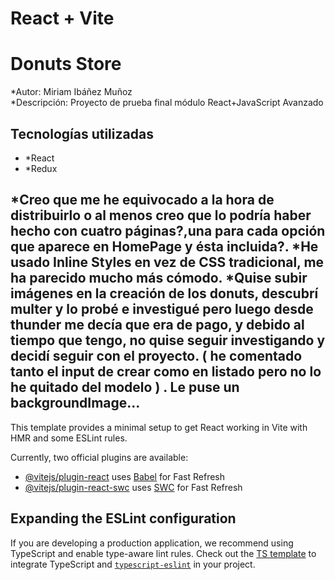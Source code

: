 # React + Vite
# Donuts Store 

*Autor: Miriam Ibáñez Muñoz  
*Descripción: Proyecto de prueba final módulo React+JavaScript Avanzado

## Tecnologías utilizadas 
- *React
- *Redux



*Creo que me he equivocado a la hora de distribuirlo o al menos creo que lo podría haber hecho con cuatro páginas?,una para cada opción que aparece en HomePage y ésta incluida?.
*He usado Inline Styles en vez de CSS tradicional, me ha parecido mucho más cómodo.
*Quise subir imágenes en la creación de los donuts, descubrí multer y lo probé e investigué pero luego desde thunder me decía que era de pago, y debido al tiempo que tengo, no quise seguir investigando y decidí seguir con el proyecto. ( he comentado tanto el input de crear como en listado pero no lo he quitado del modelo ) . Le puse un backgroundImage...
---











This template provides a minimal setup to get React working in Vite with HMR and some ESLint rules.

Currently, two official plugins are available:

- [@vitejs/plugin-react](https://github.com/vitejs/vite-plugin-react/blob/main/packages/plugin-react/README.md) uses [Babel](https://babeljs.io/) for Fast Refresh
- [@vitejs/plugin-react-swc](https://github.com/vitejs/vite-plugin-react-swc) uses [SWC](https://swc.rs/) for Fast Refresh

## Expanding the ESLint configuration

If you are developing a production application, we recommend using TypeScript and enable type-aware lint rules. Check out the [TS template](https://github.com/vitejs/vite/tree/main/packages/create-vite/template-react-ts) to integrate TypeScript and [`typescript-eslint`](https://typescript-eslint.io) in your project.



